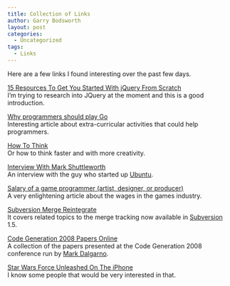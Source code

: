 ```yaml
---
title: Collection of Links
author: Garry Bodsworth
layout: post
categories:
  - Uncategorized
tags:
  - Links
---
```

Here are a few links I found interesting over the past few days.

[15 Resources To Get You Started With jQuery From Scratch][1]  
I&#8217;m trying to research into JQuery at the moment and this is a good introduction.

[Why programmers should play Go][2]  
Interesting article about extra-curricular activities that could help programmers.

[How To Think][3]  
Or how to think faster and with more creativity.

[Interview With Mark Shuttleworth][4]  
An interview with the guy who started up [Ubuntu][5].

[Salary of a game programmer (artist, designer, or producer)][6]  
A very enlightening article about the wages in the games industry.

[Subversion Merge Reintegrate][7]  
It covers related topics to the merge tracking now available in [Subversion][8] 1.5.

[Code Generation 2008 Papers Online][9]  
A collection of the papers presented at the Code Generation 2008 conference run by [Mark Dalgarno][10].

[Star Wars Force Unleashed On The iPhone][11]  
I know some people that would be very interested in that.

 [1]: http://nettuts.com/javascript-ajax/15-resources-to-get-you-started-with-jquery-from-scratch/
 [2]: http://railspikes.com/2008/7/14/why-programmers-should-play-go
 [3]: http://www.technologyreview.com/blog/boyden/21925/
 [4]: http://derstandard.at/?url=/?id=3413801
 [5]: http://ubuntu.com
 [6]: http://realtimecollisiondetection.net/blog/?p=70
 [7]: http://blogs.open.collab.net/svn/2008/07/subversion-merg.html
 [8]: http://subversion.tigris.org
 [9]: http://blog.software-acumen.com/2008/07/15/code-generation-2008-speaker-slides-now-available/
 [10]: http://www.software-acumen.com/
 [11]: http://www.crunchgear.com/2008/07/16/exclusive-star-wars-the-force-unleashed-for-iphone/